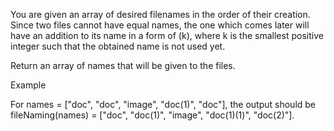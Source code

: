 You are given an array of desired filenames in the order of their creation. Since two files cannot have equal names, the one which comes later will have an addition to its name in a form of (k), where k is the smallest positive integer such that the obtained name is not used yet.

Return an array of names that will be given to the files.

Example

For names = ["doc", "doc", "image", "doc(1)", "doc"], the output should be
fileNaming(names) = ["doc", "doc(1)", "image", "doc(1)(1)", "doc(2)"].
